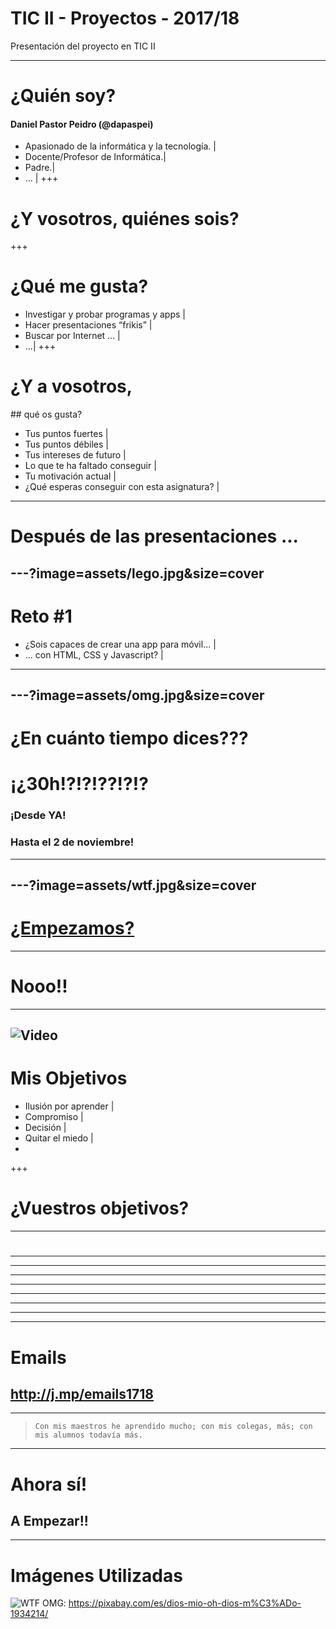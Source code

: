 # TIC II - Proyectos - 2017/18

Presentación del proyecto en TIC II

---
# ¿Quién soy?
#### Daniel Pastor Peidro (@dapaspei)

- Apasionado de la informática y la tecnología. |
- Docente/Profesor de Informática.|
- Padre.|
- … |
+++
# ¿Y vosotros, quiénes sois?
+++
# ¿Qué me gusta?

- Investigar y probar programas y apps |
- Hacer presentaciones “frikis” |
- Buscar por Internet ... |
- ...|
+++
# ¿Y a vosotros,
## qué os gusta?
- Tus puntos fuertes |
- Tus puntos débiles |
- Tus intereses de futuro |
- Lo que te ha faltado conseguir |
- Tu motivación actual |  
- ¿Qué esperas conseguir con esta asignatura? |
--- 
# Después de las presentaciones ...
---?image=assets/lego.jpg&size=cover
---
# Reto #1
- ¿Sois capaces de crear una app para móvil... |
- ... con HTML, CSS y Javascript? |
---
---?image=assets/omg.jpg&size=cover
---
# ¿En cuánto tiempo dices???
# ¡¿30h!?!?!??!?!?
### ¡Desde YA!
### Hasta el 2 de noviembre!
---
---?image=assets/wtf.jpg&size=cover
---
# <a href="http://hackertyper.net" target=“_blank”>¿Empezamos?</a>
---
# Nooo!!
---
![Video](https://www.youtube.com/embed/b2UyFJ_GMZc)
---
# Mis Objetivos
- Ilusión por aprender |
- Compromiso |
- Decisión |
- Quitar el miedo |
- 
+++ 
# ¿Vuestros objetivos?
---
# 
---
---
---
---
---
---
---
---
# Emails
## http://j.mp/emails1718
---
> `Con mis maestros he aprendido mucho; con mis colegas, más; con mis alumnos todavía más.`
---
# Ahora sí!
## A Empezar!!
---
# Imágenes Utilizadas
![WTF](https://pixabay.com/es/wtf-mensajes-de-texto-1934220/)
OMG: https://pixabay.com/es/dios-mio-oh-dios-m%C3%ADo-1934214/


